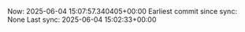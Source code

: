 Now: 2025-06-04 15:07:57.340405+00:00 Earliest commit since sync: None Last sync: 2025-06-04 15:02:33+00:00
